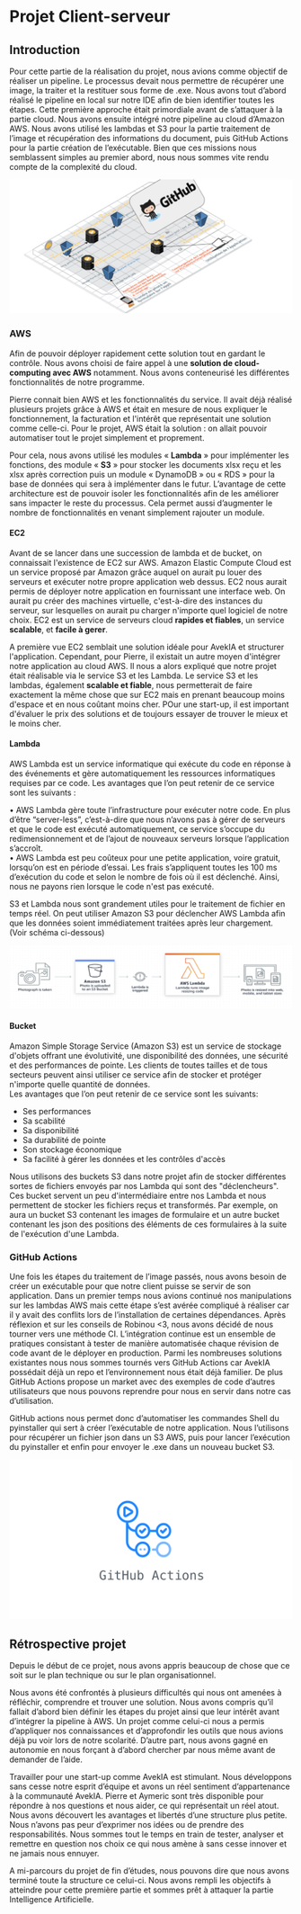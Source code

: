 # <span class="underline">Projet Client-serveur</span> 
## <span class="underline">Introduction</span> 

Pour cette partie de la réalisation du projet, nous avions comme objectif de réaliser un pipeline.  Le processus devait nous permettre de récupérer une image, la traiter et la restituer sous forme de .exe.  Nous avons tout d’abord réalisé le pipeline en local sur notre IDE afin de bien identifier toutes les étapes. Cette première approche était primordiale avant de s’attaquer à la partie cloud.  Nous avons ensuite intégré notre pipeline au cloud d’Amazon AWS. Nous avons utilisé les lambdas et S3 pour la partie traitement de l’image et récupération des informations du document, puis GitHub Actions pour la partie création de l’exécutable.  Bien que ces missions nous semblassent simples au premier abord, nous nous sommes vite rendu compte de la complexité du cloud.  

 ![shema pipeline](https://github.com/solenemorais/projetjs/blob/main/Capture%20d%E2%80%99e%CC%81cran%202021-01-28%20a%CC%80%2014.52.46.png)
###   <span class="underline">AWS</span>
Afin de pouvoir déployer rapidement cette solution tout en gardant le contrôle. Nous avons choisi de faire appel à une **solution de cloud-computing avec AWS** notamment. Nous avons conteneurisé les différentes fonctionnalités de notre programme.

Pierre connait bien AWS et les fonctionnalités du service. Il avait déjà réalisé plusieurs projets grâce à AWS et était en mesure de nous expliquer le fonctionnement, la facturation et l'intérêt que représentait une solution comme celle-ci. Pour le projet, AWS était la solution : on allait pouvoir automatiser tout le projet simplement et proprement.

Pour cela, nous avons utilisé les modules « **Lambda** » pour implémenter les fonctions, des module « **S3** » pour stocker les documents xlsx reçu et les xlsx après correction puis un module « DynamoDB » ou « RDS » pour la base de données qui sera à implémenter dans le futur.
L’avantage de cette architecture est de pouvoir isoler les fonctionnalités afin de les améliorer sans impacter le reste du processus. 
Cela permet aussi d’augmenter le nombre de fonctionnalités en venant simplement rajouter un module. 

#### <span class="underline">EC2</span>
Avant de se lancer dans une succession de lambda et de bucket, on connaissait l'existence de EC2 sur AWS. Amazon Elastic Compute Cloud est un service proposé par Amazon grâce auquel on aurait pu louer des serveurs et exécuter notre propre application web dessus. EC2 nous aurait permis de déployer notre application en fournissant une interface web. On aurait pu créer des machines virtuelle, c'est-à-dire des instances du serveur, sur lesquelles on aurait pu charger n'importe quel logiciel de notre choix.
EC2 est un service de serveurs cloud **rapides et fiables**, un service **scalable**, et **facile à gerer**.

A première vue EC2 semblait une solution idéale pour AvekIA et structurer l'application. Cependant, pour Pierre, il existait un autre moyen d'intégrer notre application au cloud AWS. Il nous a alors expliqué que notre projet était réalisable via le service S3 et les Lambda. Le service S3 et les lambdas, également **scalable et fiable**, nous permetterait de faire exactement la même chose que sur EC2 mais en prenant beaucoup moins d'espace et en nous coûtant moins cher. POur une start-up, il est important d'évaluer le prix des solutions et de toujours essayer de trouver le mieux et le moins cher.


#### <span class="underline">Lambda</span> 
AWS Lambda est un service informatique qui exécute du code en réponse à des événements et gère automatiquement les ressources informatiques requises par ce code. 
Les avantages que l’on peut retenir de ce service sont les suivants :

•	AWS Lambda gère toute l’infrastructure pour exécuter notre code. En plus d’être “server-less”, c’est-à-dire que nous n’avons pas à gérer de serveurs et que le code est exécuté automatiquement, ce service s’occupe du redimensionnement et de l’ajout de nouveaux serveurs lorsque l’application s’accroît.  
•	AWS Lambda est peu coûteux pour une petite application, voire gratuit, lorsqu’on est en période d’essai. Les frais s’appliquent toutes les 100 ms d’exécution du code et selon le nombre de fois où il est déclenché. Ainsi, nous ne payons rien lorsque le code n'est pas exécuté.

S3 et Lambda nous sont grandement utiles pour le traitement de fichier en temps réel.
On peut utiliser Amazon S3 pour déclencher AWS Lambda afin que les données soient immédiatement traitées après leur chargement. (Voir schéma ci-dessous)

![shema lambda](https://github.com/solenemorais/projetjs/blob/main/Capture%20d%E2%80%99e%CC%81cran%202021-01-28%20a%CC%80%2014.41.10.png)
#### Bucket
Amazon Simple Storage Service (Amazon S3) est un service de stockage d'objets offrant une évolutivité, une disponibilité des données, une sécurité et des performances de pointe. Les clients de toutes tailles et de tous secteurs peuvent ainsi utiliser ce service afin de stocker et protéger n'importe quelle quantité de données.  
Les avantages que l’on peut retenir de ce service sont les suivants:

- Ses performances  
- Sa scabilité  
- Sa disponibilité  
- Sa durabilité de pointe  
- Son stockage économique  
- Sa facilité à gérer les données et les contrôles d'accès  

Nous utilisons des buckets S3 dans notre projet afin de stocker différentes sortes de fichiers envoyés par nos Lambda qui sont des "déclencheurs". Ces bucket servent un peu d'intermédiaire entre nos Lambda et nous permettent de stocker les fichiers reçus et transformés. Par exemple, on aura un bucket S3 contenant les images de formulaire et un autre bucket contenant les json des positions des éléments de ces formulaires à la suite de l'exécution d'une Lambda.

### <span class="underline">GitHub Actions</span>
Une fois les étapes du traitement de l’image passés, nous avons besoin de créer un exécutable pour que notre client puisse se servir de son application.
Dans un premier temps nous avions continué nos manipulations sur les lambdas AWS mais cette étape s’est avérée compliqué à réaliser car il y avait des conflits lors de l’installation de certaines dépendances.
Après réflexion et sur les conseils de Robinou <3, nous avons décidé de nous tourner vers une méthode CI. L’intégration continue est un ensemble de pratiques consistant à tester de manière automatisée chaque révision de code avant de le déployer en production. 
Parmi les nombreuses solutions existantes nous nous sommes tournés vers GitHub Actions car AvekIA possédait déjà un repo et l’environnement nous était déjà familier. De plus GitHub Actions propose un market avec des exemples de code d’autres utilisateurs que nous pouvons reprendre pour nous en servir dans notre cas d’utilisation. 

  GitHub actions nous permet donc d’automatiser les commandes Shell du pyinstaller qui sert à créer l’exécutable de notre application. 
Nous l’utilisons pour récupérer un fichier json dans un S3 AWS, puis pour lancer l’exécution du pyinstaller et enfin pour envoyer le .exe dans un nouveau bucket S3.  

![github_action](https://github.com/solenemorais/projetjs/blob/main/github_action.png)
## <span class="underline">Rétrospective projet</span>

 Depuis le début de ce projet, nous avons appris beaucoup de chose que ce soit sur le plan technique ou sur le plan organisationnel.

 Nous avons été confrontés à plusieurs difficultés qui nous ont amenées à réfléchir, comprendre et trouver une solution. Nous avons compris qu’il fallait d’abord bien définir les étapes du projet ainsi que leur intérêt avant d’intégrer la pipeline à AWS. Un projet comme celui-ci nous a permis d’appliquer nos connaissances et d’approfondir les outils que nous avions déjà pu voir lors de notre scolarité. D’autre part, nous avons gagné en autonomie en nous forçant à d’abord chercher par nous même avant de demander de l’aide.
 
 Travailler pour une start-up comme AvekIA est stimulant. Nous développons sans cesse notre esprit d’équipe et avons un réel sentiment d’appartenance à la communauté AvekIA. Pierre et Aymeric sont très disponible pour répondre à nos questions et nous aider, ce qui représentait un réel atout. Nous avons découvert les avantages et libertés d’une structure plus petite. Nous n’avons pas peur d’exprimer nos idées ou de prendre des responsabilités. Nous sommes tout le temps en train de tester, analyser et remettre en question nos choix ce qui nous amène à sans cesse innover et ne jamais nous ennuyer.
 
 A mi-parcours du projet de fin d’études, nous pouvons dire que nous avons terminé toute la structure ce celui-ci. Nous avons rempli les objectifs à atteindre pour cette première partie et sommes prêt à attaquer la partie Intelligence Artificielle.
